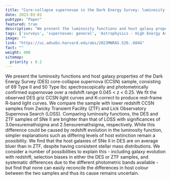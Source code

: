 ```yaml
---
title: "Core-collapse supernovae in the Dark Energy Survey: luminosity functions and host galaxy demographics"
date: 2023-03-01
pubtype: "Paper"
featured: true
description: "We present the luminosity functions and host galaxy properties of the Dark Energy Survey (DES) core-collapse supernova (CCSN) sample, consisting of 69 Type II and 50 Type Ibc spectroscopically and photometrically confirmed supernovae over a redshift range 0.045 < z < 0.25. We fit the observed DES griz CCSN light curves and K-correct to produce rest-frame R-band light curves. We compare the sample with lower redshift CCSN samples from Zwicky Transient Facility (ZTF) and Lick Observatory Supernova Search (LOSS). Comparing luminosity functions, the DES and ZTF samples of SNe II are brighter than that of LOSS with significances of 3.0ensuremathsigma and 2.5ensuremathsigma, respectively. While this difference could be caused by redshift evolution in the luminosity function, simpler explanations such as differing levels of host extinction remain a possibility. We find that the host galaxies of SNe II in DES are on average bluer than in ZTF, despite having consistent stellar mass distributions. We consider a number of possibilities to explain this - including galaxy evolution with redshift, selection biases in either the DES or ZTF samples, and systematic differences due to the different photometric bands available - but find that none can easily reconcile the differences in host colour between the two samples and thus its cause remains uncertain."
tags: ['surveys', 'supernovae: general', 'Astrophysics - High Energy Astrophysical Phenomena']
image: ""
link: "https://ui.adsabs.harvard.edu/abs/2023MNRAS.520..684G"
fact: ""
weight: 400
sitemap:
  priority : 0.2
---
```


We present the luminosity functions and host galaxy properties of the Dark Energy Survey (DES) core-collapse supernova (CCSN) sample, consisting of 69 Type II and 50 Type Ibc spectroscopically and photometrically confirmed supernovae over a redshift range 0.045 < z < 0.25. We fit the observed DES griz CCSN light curves and K-correct to produce rest-frame R-band light curves. We compare the sample with lower redshift CCSN samples from Zwicky Transient Facility (ZTF) and Lick Observatory Supernova Search (LOSS). Comparing luminosity functions, the DES and ZTF samples of SNe II are brighter than that of LOSS with significances of 3.0ensuremathsigma and 2.5ensuremathsigma, respectively. While this difference could be caused by redshift evolution in the luminosity function, simpler explanations such as differing levels of host extinction remain a possibility. We find that the host galaxies of SNe II in DES are on average bluer than in ZTF, despite having consistent stellar mass distributions. We consider a number of possibilities to explain this - including galaxy evolution with redshift, selection biases in either the DES or ZTF samples, and systematic differences due to the different photometric bands available - but find that none can easily reconcile the differences in host colour between the two samples and thus its cause remains uncertain.
